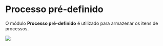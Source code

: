 # Processo pré-definido

O módulo **Processo pré-definido** é utilizado para armazenar os itens de processos.

![](http://www.gvinci.com.br/manual/modulosg7_1_8.png)

